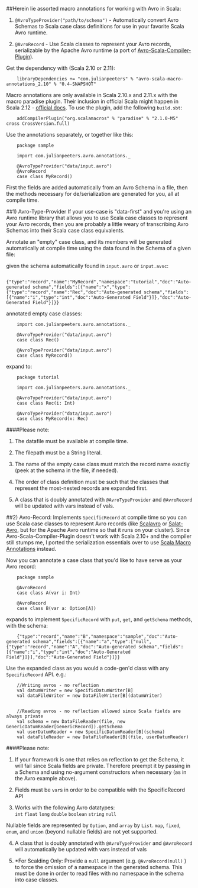 ##Herein lie assorted macro annotations for working with Avro in Scala:

1) `@AvroTypeProvider("path/to/schema")` - Automatically convert Avro Schemas to Scala case class definitions for use in your favorite Scala Avro runtime.


2) `@AvroRecord` - Use Scala classes to represent your Avro records, serializable by the Apache Avro runtime (a port of [Avro-Scala-Compiler-Plugin](https://code.google.com/p/avro-scala-compiler-plugin/)).



Get the dependency with (Scala 2.10 or 2.11):


        libraryDependencies += "com.julianpeeters" % "avro-scala-macro-annotations_2.10" % "0.4-SNAPSHOT"


Macro annotations are only available in Scala 2.10.x and 2.11.x with the macro paradise plugin. Their inclusion in official Scala might happen in Scala 2.12 - [official docs](http://docs.scala-lang.org/overviews/macros/annotations.html). To use the plugin, add the following `build.sbt`:

        addCompilerPlugin("org.scalamacros" % "paradise" % "2.1.0-M5" cross CrossVersion.full)

Use the annotations separately, or together like this:

        package sample
        
        import com.julianpeeters.avro.annotations._
         
        @AvroTypeProvider("data/input.avro")
        @AvroRecord
        case class MyRecord()


First the fields are added automatically from an Avro Schema in a file, then the methods necessary for de/serialization are generated for you, all at compile time.


##1) Avro-Type-Provider
If your use-case is "data-first" and you're using an Avro runtime library that allows you to use Scala case classes to represent your Avro records, then you are probably a little weary of transcribing Avro Schemas into their Scala case class equivalents. 

Annotate an "empty" case class, and its members will be generated automatically at compile time using the data found in the Schema of a given file:

  given the schema automatically found in `input.avro` or `input.avsc`:
        

        {"type":"record","name":"MyRecord","namespace":"tutorial","doc":"Auto-generated schema","fields":[{"name":"x","type":{"type":"record","name":"Rec","doc":"Auto-generated schema","fields":[{"name":"i","type":"int","doc":"Auto-Generated Field"}]},"doc":"Auto-Generated Field"}]}}


  annotated empty case classes:


        import com.julianpeeters.avro.annotations._

        @AvroTypeProvider("data/input.avro")
        case class Rec()
         
        @AvroTypeProvider("data/input.avro")
        case class MyRecord()


  expand to:

        
        package tutorial

        import com.julianpeeters.avro.annotations._

        @AvroTypeProvider("data/input.avro")
        case class Rec(i: Int)
         
        @AvroTypeProvider("data/input.avro")
        case class MyRecord(x: Rec)


####Please note:
1) The datafile must be available at compile time.

2) The filepath must be a String literal.

3) The name of the empty case class must match the record name exactly (peek at the schema in the file, if needed).

4) The order of class definition must be such that the classes that represent the most-nested records are expanded first.

5) A class that is doubly annotated with `@AvroTypeProvider` and `@AvroRecord` will be updated with vars instead of vals.

##2) Avro-Record: 
Implements `SpecificRecord` at compile time so you can use Scala case classes to represent Avro records (like [Scalavro](https://github.com/GenslerAppsPod/scalavro) or [Salat-Avro](https://github.com/julianpeeters/salat-avro/tree/master), but for the Apache Avro runtime so that it runs on your cluster). Since Avro-Scala-Compiler-Plugin doesn't work with Scala 2.10+ and the compiler still stumps me, I ported the serialization essentials over to use [Scala Macro Annotations](http://docs.scala-lang.org/overviews/macros/annotations.html) instead. 

Now you can annotate a case class that you'd like to have serve as your Avro record:


        package sample

        @AvroRecord
        case class A(var i: Int)

        @AvroRecord
        case class B(var a: Option[A])


  expands to implement `SpecificRecord` with `put`, `get`, and `getSchema` methods, with the schema:

        {"type":"record","name":"B","namespace":"sample","doc":"Auto-generated schema","fields":[{"name":"a","type":["null",{"type":"record","name":"A","doc":"Auto-generated schema","fields":[{"name":"i","type":"int","doc":"Auto-Generated Field"}]}],"doc":"Auto-Generated Field"}]}}


Use the expanded class as you would a code-gen'd class with any `SpecificRecord` API. e.g.:


        //Writing avros - no reflection
        val datumWriter = new SpecificDatumWriter[B]
        val dataFileWriter = new DataFileWriter[B](datumWriter)


        //Reading avros - no reflection allowed since Scala fields are always private
        val schema = new DataFileReader(file, new GenericDatumReader[GenericRecord]).getSchema 
        val userDatumReader = new SpecificDatumReader[B](schema)
        val dataFileReader = new DataFileReader[B](file, userDatumReader)


####Please note:
1) If your framework is one that relies on reflection to get the Schema, it will fail since Scala fields are private. Therefore preempt it by passing in a Schema and using no-argument constructors when necessary (as in the Avro example above).

2) Fields must be `var`s in order to be compatible with the SpecificRecord API

3) Works with the following Avro datatypes:  
`int`
`float`
`long`
`double`
`boolean`
`string`
`null`

Nullable fields are represented by `Option`, and `array` by `List`. `map`, `fixed`, `enum`, and `union` (beyond nullable fields) are not yet supported.

4) A class that is doubly annotated with `@AvroTypeProvider` and `@AvroRecord` will automatically be updated with vars instead of vals

5) *For Scalding Only: Provide a `null` argument (e.g. `@AvroRecord(null)` ) to force the omission of a namespace in the generated schema. This must be done in order to read files with no namespace in the schema into case classes.

